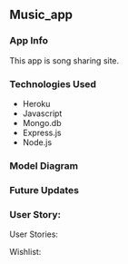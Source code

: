 ##  Music_app

### App Info

This app is song sharing site.

<!-- [Name of App] (link to site) -->

### Technologies Used

- Heroku
- Javascript
- Mongo.db
- Express.js
- Node.js


### Model Diagram
<!-- ![Wireframe](wireframe hosted) -->


###  Future Updates
<!--  - *future update
 - *future update
 -->


### User Story:

User Stories:

<!-- - I am a user and I want to be able to send song suggestions to a friend.
 -->

Wishlist:

